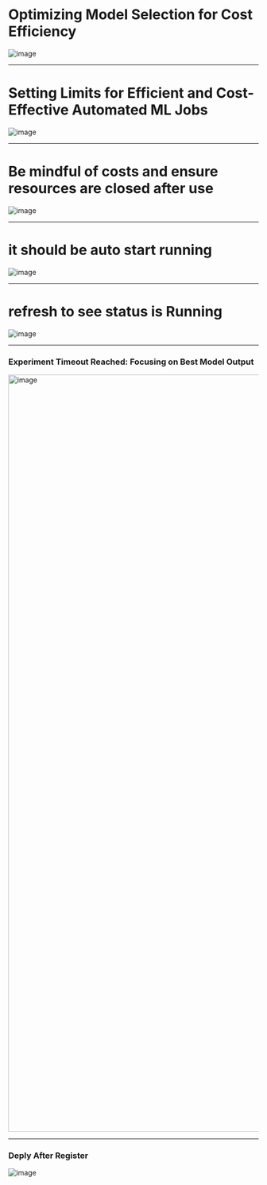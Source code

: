 


# Optimizing Model Selection for Cost Efficiency
![image](https://github.com/twoutlook/my-machine-learning/assets/16488072/9ecdf739-f56e-476d-aa58-d8ab6144e1ae)

<hr>

# Setting Limits for Efficient and Cost-Effective Automated ML Jobs
![image](https://github.com/twoutlook/my-machine-learning/assets/16488072/7e12c2cd-867e-4706-b385-df317b98c28e)

<hr>

# Be mindful of costs and ensure resources are closed after use
![image](https://github.com/twoutlook/my-machine-learning/assets/16488072/a67bb86f-e2d7-4551-bd00-4c161b128735)

<hr>

# it should be auto start running
![image](https://github.com/twoutlook/my-machine-learning/assets/16488072/ab1c0456-9ece-455e-946e-0778762b5b18)

<hr>

# refresh to see status is Running
![image](https://github.com/twoutlook/my-machine-learning/assets/16488072/f0ad8c56-905f-41b0-adc5-bda58b33a4be)

<hr>

### Experiment Timeout Reached: Focusing on Best Model Output
<img width="1524" alt="image" src="https://github.com/twoutlook/my-machine-learning/assets/16488072/4da0408a-1cd2-4ab5-b948-b4db41d05b9b">

<hr>

### Deply After Register

![image](https://github.com/twoutlook/my-machine-learning/assets/16488072/c773315c-f773-42e2-879f-e9613120e77e)
